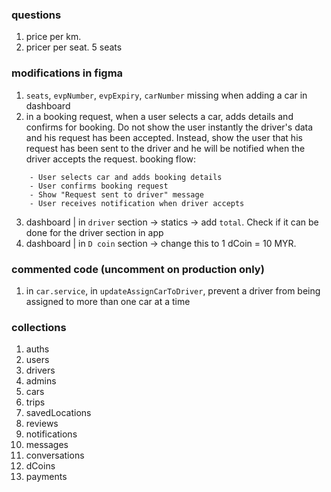 ### questions

1. price per km.
2. pricer per seat. 5 seats

### modifications in figma

1. `seats`, `evpNumber`, `evpExpiry`, `carNumber` missing when adding a car in dashboard
2. in a booking request, when a user selects a car, adds details and confirms for booking. Do not show the user instantly the driver's data and his request has been accepted. Instead, show the user that his request has been sent to the driver and he will be notified when the driver accepts the request.
   booking flow:

```
    - User selects car and adds booking details
    - User confirms booking request
    - Show "Request sent to driver" message
    - User receives notification when driver accepts
```

3. dashboard | in `driver` section -> statics -> add `total`. Check if it can be done for the driver section in app
4. dashboard | in `D coin` section -> change this to 1 dCoin = 10 MYR.

### commented code (uncomment on production only)

1. in `car.service`, in `updateAssignCarToDriver`, prevent a driver from being assigned to more than one car at a time

### collections

1. auths
2. users
3. drivers
4. admins
5. cars
6. trips
7. savedLocations
8. reviews
9. notifications
10. messages
11. conversations
12. dCoins
13. payments
